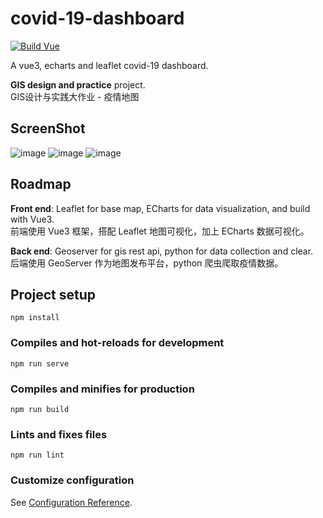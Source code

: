# covid-19-dashboard

[![Build Vue](https://github.com/zy6p/covid-19-dashboard/actions/workflows/npmbuild.yml/badge.svg)](https://github.com/zy6p/covid-19-dashboard/actions/workflows/npmbuild.yml)

A vue3, echarts and leaflet covid-19 dashboard.  

**GIS design and practice** project.     
GIS设计与实践大作业 - 疫情地图

## ScreenShot

![image](https://user-images.githubusercontent.com/55835958/116175806-99358100-a743-11eb-9499-85f4c333714d.png)
![image](https://user-images.githubusercontent.com/55835958/116175863-b36f5f00-a743-11eb-89af-fae9236357cf.png)
![image](https://user-images.githubusercontent.com/55835958/116175898-c2561180-a743-11eb-8218-c6133714aacd.png)

## Roadmap

**Front end**:
Leaflet for base map, ECharts for data visualization, and build with Vue3.    
前端使用 Vue3 框架，搭配 Leaflet 地图可视化，加上 ECharts 数据可视化。

**Back end**:
Geoserver for gis rest api, python for data collection and clear.    
后端使用 GeoServer 作为地图发布平台，python 爬虫爬取疫情数据。

## Project setup

```
npm install
```

### Compiles and hot-reloads for development

```
npm run serve
```

### Compiles and minifies for production

```
npm run build
```

### Lints and fixes files

```
npm run lint
```

### Customize configuration

See [Configuration Reference](https://cli.vuejs.org/config/).
